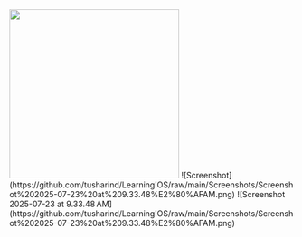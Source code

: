 <img src="Screenshots/Screenshot 2025-07-23 at 12.18.24 AM.png" width="300"/>
![Screenshot](https://github.com/tusharind/LearningIOS/raw/main/Screenshots/Screenshot%202025-07-23%20at%209.33.48%E2%80%AFAM.png)
![Screenshot 2025-07-23 at 9.33.48 AM](https://github.com/tusharind/LearningIOS/raw/main/Screenshots/Screenshot%202025-07-23%20at%209.33.48%E2%80%AFAM.png)

